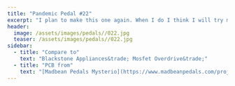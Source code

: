 ```yaml
---
title: "Pandemic Pedal #22"
excerpt: "I plan to make this one again. When I do I think I will try making my own board ot use vero as I want to use all 9mm plastic pots so that It will take up less space and I can put some real art on it. Great gain pedal."
header:
  image: /assets/images/pedals//022.jpg
  teaser: /assets/images/pedals//022.jpg
sidebar:
  - title: "Compare to"
    text: "Blackstone Appliances&trade; Mosfet Overdrive&trade;"
  - title: "PCB from"
    text: "[Madbean Pedals Mysterio](https://www.madbeanpedals.com/projects/index.html)"
---
```


